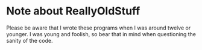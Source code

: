 # Note about ReallyOldStuff

Please be aware that I wrote these programs when I was around twelve or younger. I was young and foolish, so bear that in mind when
questioning the sanity of the code.

